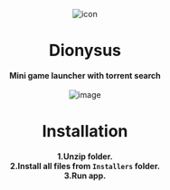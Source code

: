 <div align="center">
  
![icon](https://github.com/user-attachments/assets/0436734d-6c3e-4f15-93cc-2e54e39db03e)<br>

# Dionysus

**Mini game launcher with torrent search** <br><br>
![image](https://github.com/user-attachments/assets/820134f2-d1d3-4637-84e8-e1afb7225035)

# Installation

**1.Unzip folder.**<br>
**2.Install all files from `Installers` folder.**<br>
**3.Run app.**<br>

</div>

